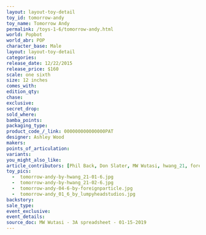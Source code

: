 ```yaml
---
layout: layout-toy-detail 
toy_id: tomorrow-andy
toy_name: Tomorrow Andy
permalink: /toys-1-6/tomorrow-andy.html
world: Popbot
world_abr: POP
character_base: Male
layout: layout-toy-detail
categories: 
release_date: 12/22/2015
release_price: $160 
scale: one sixth
size: 12 inches
comes_with: 
edition_qty: 
chase: 
exclusive: 
secret_drop: 
sold_where: 
bamba_points: 
packaging_type: 
product_code_/_link: 000000000000000PAT
designer: Ashley Wood
makers: 
points_of_articulation: 
variants: 
you_might_also_like: 
article_contributors: [Phil Back, Don Slater, MW Wutasi, hwang_21, foreignparticle, lumpyheadstudios]
toy_pics: 
  -  tomorrow-andy-by-hwang_21-01-6.jpg
  -  tomorrow-andy-by-hwang_21-02-6.jpg
  -  tomorrow-andy-04-6-by-foreignparticle.jpg
  -  tomorrow-andy_01_6_by_lumpyheadstudios.jpg
backstory: 
sale_type: 
event_exclusive: 
event_details: 
source_doc: MW Wutasi - 3A spreadsheet - 01-15-2019
---
```

